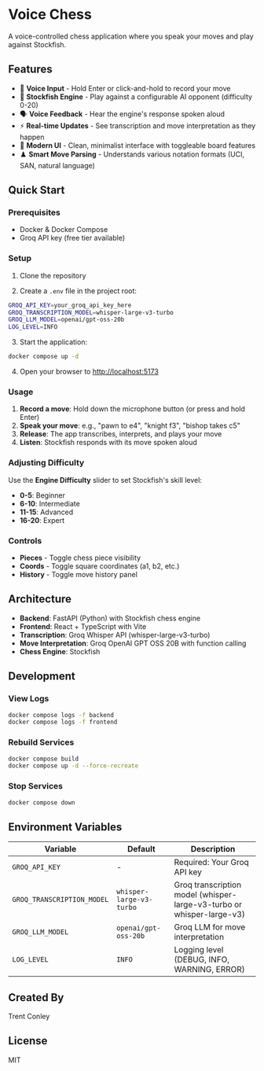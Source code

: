 # Voice Chess

A voice-controlled chess application where you speak your moves and play against Stockfish.

## Features

- 🎤 **Voice Input** - Hold Enter or click-and-hold to record your move
- 🤖 **Stockfish Engine** - Play against a configurable AI opponent (difficulty 0-20)
- 🗣️ **Voice Feedback** - Hear the engine's response spoken aloud
- ⚡ **Real-time Updates** - See transcription and move interpretation as they happen
- 🎨 **Modern UI** - Clean, minimalist interface with toggleable board features
- ♟️ **Smart Move Parsing** - Understands various notation formats (UCI, SAN, natural language)

## Quick Start

### Prerequisites

- Docker & Docker Compose
- Groq API key (free tier available)

### Setup

1. Clone the repository

2. Create a `.env` file in the project root:
```bash
GROQ_API_KEY=your_groq_api_key_here
GROQ_TRANSCRIPTION_MODEL=whisper-large-v3-turbo
GROQ_LLM_MODEL=openai/gpt-oss-20b
LOG_LEVEL=INFO
```

3. Start the application:
```bash
docker compose up -d
```

4. Open your browser to [http://localhost:5173](http://localhost:5173)

### Usage

1. **Record a move**: Hold down the microphone button (or press and hold Enter)
2. **Speak your move**: e.g., "pawn to e4", "knight f3", "bishop takes c5"
3. **Release**: The app transcribes, interprets, and plays your move
4. **Listen**: Stockfish responds with its move spoken aloud

### Adjusting Difficulty

Use the **Engine Difficulty** slider to set Stockfish's skill level:
- **0-5**: Beginner
- **6-10**: Intermediate  
- **11-15**: Advanced
- **16-20**: Expert

### Controls

- **Pieces** - Toggle chess piece visibility
- **Coords** - Toggle square coordinates (a1, b2, etc.)
- **History** - Toggle move history panel

## Architecture

- **Backend**: FastAPI (Python) with Stockfish chess engine
- **Frontend**: React + TypeScript with Vite
- **Transcription**: Groq Whisper API (whisper-large-v3-turbo)
- **Move Interpretation**: Groq OpenAI GPT OSS 20B with function calling
- **Chess Engine**: Stockfish

## Development

### View Logs
```bash
docker compose logs -f backend
docker compose logs -f frontend
```

### Rebuild Services
```bash
docker compose build
docker compose up -d --force-recreate
```

### Stop Services
```bash
docker compose down
```

## Environment Variables

| Variable | Default | Description |
|----------|---------|-------------|
| `GROQ_API_KEY` | - | Required: Your Groq API key |
| `GROQ_TRANSCRIPTION_MODEL` | `whisper-large-v3-turbo` | Groq transcription model (whisper-large-v3-turbo or whisper-large-v3) |
| `GROQ_LLM_MODEL` | `openai/gpt-oss-20b` | Groq LLM for move interpretation |
| `LOG_LEVEL` | `INFO` | Logging level (DEBUG, INFO, WARNING, ERROR) |

## Created By

Trent Conley

## License

MIT
